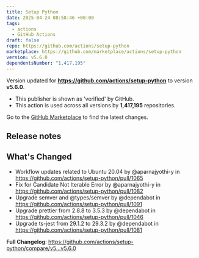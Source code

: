 ```yaml
---
title: Setup Python
date: 2025-04-24 08:58:46 +00:00
tags:
  - actions
  - GitHub Actions
draft: false
repo: https://github.com/actions/setup-python
marketplace: https://github.com/marketplace/actions/setup-python
version: v5.6.0
dependentsNumber: "1,417,195"
---
```



Version updated for **https://github.com/actions/setup-python** to version **v5.6.0**.
- This publisher is shown as 'verified' by GitHub.
- This action is used across all versions by **1,417,195** repositories.

Go to the [GitHub Marketplace](https://github.com/marketplace/actions/setup-python) to find the latest changes.

## Release notes

## What's Changed
* Workflow updates related to Ubuntu 20.04 by @aparnajyothi-y in https://github.com/actions/setup-python/pull/1065
* Fix for Candidate Not Iterable Error by @aparnajyothi-y in https://github.com/actions/setup-python/pull/1082
* Upgrade semver and @types/semver by @dependabot in https://github.com/actions/setup-python/pull/1091
* Upgrade prettier from 2.8.8 to 3.5.3 by @dependabot in https://github.com/actions/setup-python/pull/1046
* Upgrade ts-jest from 29.1.2 to 29.3.2 by @dependabot in https://github.com/actions/setup-python/pull/1081


**Full Changelog**: https://github.com/actions/setup-python/compare/v5...v5.6.0
